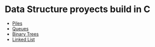 # Data Structure proyects build in C

- [Piles](https://github.com/jmnelmar/C/tree/master/DataStructures/Piles)
- [Queues](https://github.com/jmnelmar/C/tree/master/DataStructures/Queues)
- [Binary Trees](https://github.com/jmnelmar/C/tree/master/DataStructures/BinaryTree)
- [Linked List](https://github.com/jmnelmar/C/tree/master/DataStructures/LinkList)